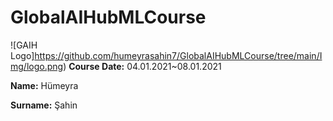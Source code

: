 # GlobalAIHubMLCourse
![GAIH Logo]https://github.com/humeyrasahin7/GlobalAIHubMLCourse/tree/main/Img/logo.png)
**Course Date:** 04.01.2021~08.01.2021 

**Name:** Hümeyra 

**Surname:** Şahin 

